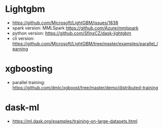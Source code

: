 # Lightgbm
* https://github.com/Microsoft/LightGBM/issues/1838
* spark version: MMLSpark https://github.com/Azure/mmlspark
* python version: https://github.com/SfinxCZ/dask-lightgbm
* cli version: https://github.com/Microsoft/LightGBM/tree/master/examples/parallel_learning

# xgboosting
* parallel training: https://github.com/dmlc/xgboost/tree/master/demo/distributed-training

# dask-ml
* https://ml.dask.org/examples/training-on-large-datasets.html
